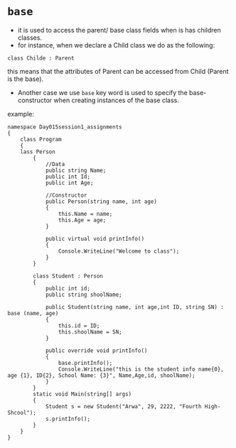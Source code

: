 # `base`

- it is used to access the parent/ base class fields when is has children classes. 
- for instance, when we declare a Child class we do as the following:
```
class Childe : Parent
```
this means that the attributes of Parent can be accessed from Child (Parent is the base).

- Another case we use `base` key word is used to specify the base-constructor when creating instances of the base class. 

example:
```
namespace Day015session1_assignments
{
    class Program
    { 
    lass Person
        {
            //Data
            public string Name;
            public int Id;
            public int Age;

            //Constructor
            public Person(string name, int age)
            {
                this.Name = name;
                this.Age = age;
            }

            public virtual void printInfo()
            {
                Console.WriteLine("Welcome to class");
            }
        }

        class Student : Person
        {
            public int id;
            public string shoolName;

            public Student(string name, int age,int ID, string SN) : base (name, age)
            {
                this.id = ID;
                this.shoolName = SN;
            }

            public override void printInfo()
            {
                base.printInfo();
                Console.WriteLine("this is the student info name{0}, age {1}, ID{2}, School Name: {3}", Name,Age,id, shoolName);
            }
        }
        static void Main(string[] args)
        {
            Student s = new Student("Arwa", 29, 2222, "Fourth High-Shcool");
            s.printInfo();
        }
    }
}
